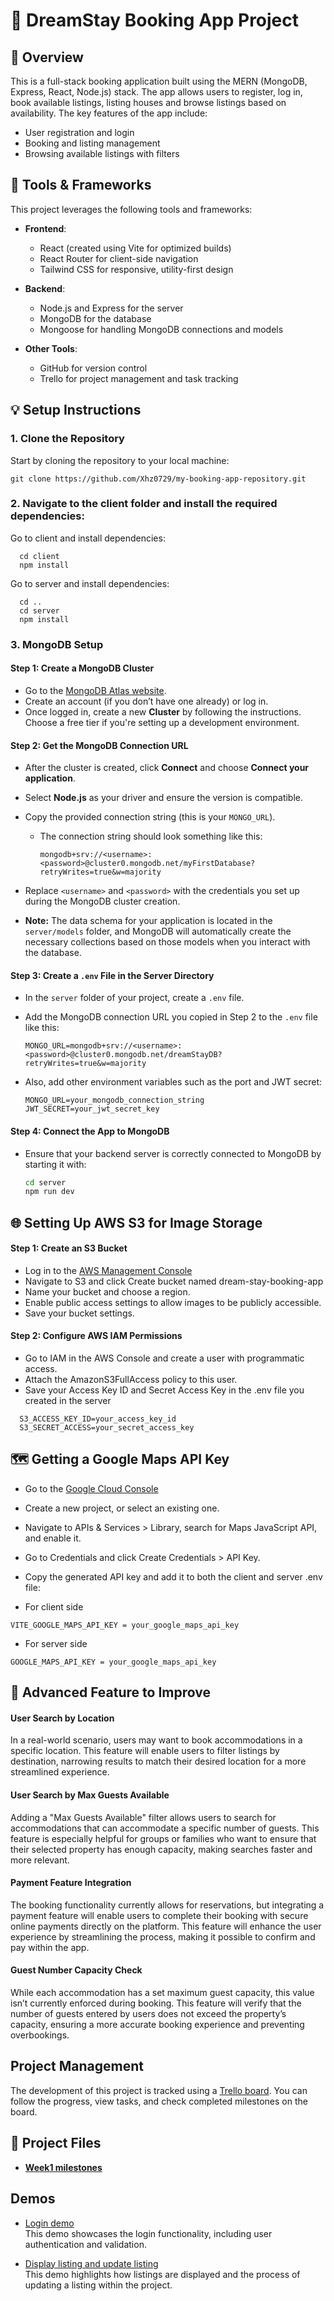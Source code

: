 # 🏡 DreamStay Booking App Project

## 📌 Overview

This is a full-stack booking application built using the MERN (MongoDB, Express, React, Node.js) stack. The app allows users to register, log in, book available listings, listing houses and browse listings based on availability.
The key features of the app include:

- User registration and login
- Booking and listing management
- Browsing available listings with filters

## 🚀 Tools & Frameworks

This project leverages the following tools and frameworks:

- **Frontend**:

  - React (created using Vite for optimized builds)
  - React Router for client-side navigation
  - Tailwind CSS for responsive, utility-first design

- **Backend**:

  - Node.js and Express for the server
  - MongoDB for the database
  - Mongoose for handling MongoDB connections and models

- **Other Tools**:
  - GitHub for version control
  - Trello for project management and task tracking

## 💡 Setup Instructions

### 1. Clone the Repository

Start by cloning the repository to your local machine:

```
git clone https://github.com/Xhz0729/my-booking-app-repository.git
```

### 2. Navigate to the client folder and install the required dependencies:

Go to client and install dependencies:

```
  cd client
  npm install
```

Go to server and install dependencies:

```
  cd ..
  cd server
  npm install
```

### 3. MongoDB Setup

#### Step 1: Create a MongoDB Cluster

- Go to the [MongoDB Atlas website](https://www.mongodb.com/cloud/atlas).
- Create an account (if you don’t have one already) or log in.
- Once logged in, create a new **Cluster** by following the instructions. Choose a free tier if you're setting up a development environment.

#### Step 2: Get the MongoDB Connection URL

- After the cluster is created, click **Connect** and choose **Connect your application**.
- Select **Node.js** as your driver and ensure the version is compatible.
- Copy the provided connection string (this is your `MONGO_URL`).
  - The connection string should look something like this:
    ```
    mongodb+srv://<username>:<password>@cluster0.mongodb.net/myFirstDatabase?retryWrites=true&w=majority
    ```
- Replace `<username>` and `<password>` with the credentials you set up during the MongoDB cluster creation.

- **Note:** The data schema for your application is located in the `server/models` folder, and MongoDB will automatically create the necessary collections based on those models when you interact with the database.

#### Step 3: Create a `.env` File in the Server Directory

- In the `server` folder of your project, create a `.env` file.
- Add the MongoDB connection URL you copied in Step 2 to the `.env` file like this:

  ```env
  MONGO_URL=mongodb+srv://<username>:<password>@cluster0.mongodb.net/dreamStayDB?retryWrites=true&w=majority
  ```

- Also, add other environment variables such as the port and JWT secret:
  ```env
  MONGO_URL=your_mongodb_connection_string
  JWT_SECRET=your_jwt_secret_key
  ```

#### Step 4: Connect the App to MongoDB

- Ensure that your backend server is correctly connected to MongoDB by starting it with:
  ```bash
  cd server
  npm run dev
  ```

## 🌐 Setting Up AWS S3 for Image Storage

#### Step 1: Create an S3 Bucket

- Log in to the [AWS Management Console](https://aws.amazon.com/console/)
- Navigate to S3 and click Create bucket named dream-stay-booking-app
- Name your bucket and choose a region.
- Enable public access settings to allow images to be publicly accessible.
- Save your bucket settings.

#### Step 2: Configure AWS IAM Permissions

- Go to IAM in the AWS Console and create a user with programmatic access.
- Attach the AmazonS3FullAccess policy to this user.
- Save your Access Key ID and Secret Access Key in the .env file you created in the server

```
  S3_ACCESS_KEY_ID=your_access_key_id
  S3_SECRET_ACCESS=your_secret_access_key

```

## 🗺️ Getting a Google Maps API Key

- Go to the [Google Cloud Console](https://developers.google.com/maps)

- Create a new project, or select an existing one.

- Navigate to APIs & Services > Library, search for Maps JavaScript API, and enable it.

- Go to Credentials and click Create Credentials > API Key.

- Copy the generated API key and add it to both the client and server .env file:

- For client side

```
VITE_GOOGLE_MAPS_API_KEY = your_google_maps_api_key

```

- For server side

```
GOOGLE_MAPS_API_KEY = your_google_maps_api_key

```

## 🎯 Advanced Feature to Improve

#### User Search by Location

In a real-world scenario, users may want to book accommodations in a specific location. This feature will enable users to filter listings by destination, narrowing results to match their desired location for a more streamlined experience.

#### User Search by Max Guests Available

Adding a "Max Guests Available" filter allows users to search for accommodations that can accommodate a specific number of guests. This feature is especially helpful for groups or families who want to ensure that their selected property has enough capacity, making searches faster and more relevant.

#### Payment Feature Integration

The booking functionality currently allows for reservations, but integrating a payment feature will enable users to complete their booking with secure online payments directly on the platform. This feature will enhance the user experience by streamlining the process, making it possible to confirm and pay within the app.

#### Guest Number Capacity Check

While each accommodation has a set maximum guest capacity, this value isn’t currently enforced during booking. This feature will verify that the number of guests entered by users does not exceed the property’s capacity, ensuring a more accurate booking experience and preventing overbookings.

## Project Management

The development of this project is tracked using a [Trello board](https://trello.com/invite/b/670feb7f0c9ba7d89c54cb48/ATTI7a52d3b4a19fbdafec91207eacbcbe8bE2C939D1/dream-stay-app). You can follow the progress, view tasks, and check completed milestones on the board.

## 📝 Project Files

- [**Week1 milestones**](https://drive.google.com/file/d/1A3c7h4risHmuV2zdmPI0CuuQ0HCevnTW/view?usp=drive_link)

## Demos

- [Login demo](https://drive.google.com/file/d/1Jk5VPj5gZxBGyxaFnbieTodeHBYdYzdc/view?usp=drive_link)  
  This demo showcases the login functionality, including user authentication and validation.

- [Display listing and update listing](https://drive.google.com/file/d/18AO5WxLZGJIdmP6FfKx-mdhG3D24fzQS/view?usp=drive_link)  
  This demo highlights how listings are displayed and the process of updating a listing within the project.
